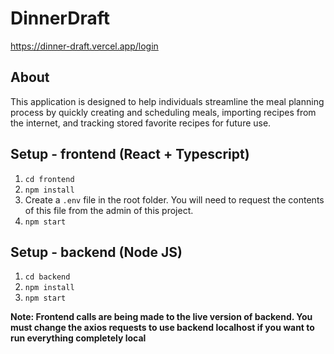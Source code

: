 # DinnerDraft

https://dinner-draft.vercel.app/login

## About

This application is designed to help individuals streamline the meal planning process by quickly creating and scheduling meals, importing recipes from the internet, and tracking stored favorite recipes for future use.

## Setup - frontend (React + Typescript)

1. `cd frontend`
2. `npm install`
3. Create a `.env` file in the root folder. You will need to request the contents of this file from the admin of this project.
4. `npm start`

## Setup - backend (Node JS)

1. `cd backend`
2. `npm install`
3. `npm start`

**Note: Frontend calls are being made to the live version of backend. You must change the axios requests to use backend localhost if you want to run everything completely local**
